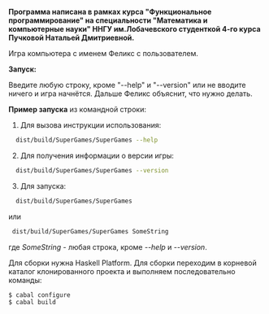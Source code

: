 **Программа написана в рамках курса "Функциональное программирование" на специальности "Математика и компьютерные науки" ННГУ им.Лобачевского студенткой 4-го курса Пучковой Натальей Дмитриевной.**


Игра компьютера с именем Феликс с пользователем.

**Запуск:**

Введите любую строку, кроме "--help" и "--version" или не вводите ничего и игра начнётся. Дальше Феликс объяснит, что нужно делать.

**Пример запуска** из командной строки:

1) Для вызова инструкции использования:
```bash
  dist/build/SuperGames/SuperGames --help
```
2) Для получения информации о версии игры:
```bash
  dist/build/SuperGames/SuperGames --version
```
3) Для запуска:
```bash
  dist/build/SuperGames/SuperGames
 ```
 или
 ```bash
  dist/build/SuperGames/SuperGames SomeString
```
где *SomeString* - любая строка, кроме *--help* и *--version*.

Для сборки нужна Haskell Platform. Для сборки переходим в корневой каталог клонированного проекта и выполняем последовательно команды:
```bash
$ cabal configure
$ cabal build
```

